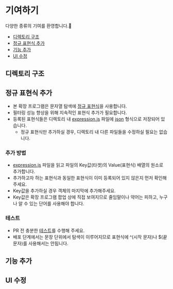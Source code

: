 # 기여하기
다양한 종류의 기여를 환영합니다.🎉
- [디렉토리 구조](https://github.com/seydouxxx/blurify/blob/main/CONTRIBUTING.md#%EB%94%94%EB%A0%89%ED%86%A0%EB%A6%AC-%EA%B5%AC%EC%A1%B0)
- [정규 표현식 추가](https://github.com/seydouxxx/blurify/blob/main/CONTRIBUTING.md#%EC%A0%95%EA%B7%9C-%ED%91%9C%ED%98%84%EC%8B%9D-%EC%B6%94%EA%B0%80)
- [기능 추가](https://github.com/seydouxxx/blurify/blob/main/CONTRIBUTING.md#%EA%B8%B0%EB%8A%A5-%EC%B6%94%EA%B0%80)
- [UI 수정](https://github.com/seydouxxx/blurify/blob/main/CONTRIBUTING.md#UI-%EC%88%98%EC%A0%95)

## 디렉토리 구조

## 정규 표현식 추가
- 본 확장 프로그램은 문자열 탐색에 [정규 표현식](https://ko.wikipedia.org/wiki/%EC%A0%95%EA%B7%9C_%ED%91%9C%ED%98%84%EC%8B%9D)을 사용합니다.
- 필터링 성능 향상을 위해 지속적인 표현식 추가가 필요합니다.
- 등록된 표현식들은 디렉토리 내 [expression.js](https://github.com/seydouxxx/blurify/blob/main/src/expression.js) 파일에 [json](https://www.json.org/json-ko.html) 형식으로 저장되어 있습니다.
  - 정규 표현식만 추가하실 경우, 디렉토리 내 다른 파일들을 수정하실 필요는 없습니다.
  
### 추가 방법
- [expression.js](https://github.com/seydouxxx/blurify/blob/main/src/expression.js) 파일을 읽고 파일의 Key값(타겟)의 Value(표현식) 배열의 원소로 추가합니다.
- 추가하고자 하는 표현식과 동일한 표현식이 이미 등록되어 있지 않은지 먼저 확인해주세요.
- Key값을 추가하실 경우 객체의 마지막에 추가해주세요.
- Key값은 확장 프로그램 팝업 상에 직접 보여지므로 줄임말이나 약어는 피하고, 누구나 알 수 있는 단어를 사용해야 합니다.

### 테스트
- PR 전 충분한 [테스트](https://regexr.com/)를 수행해 주세요.
- 배포 단계에서는 문장 단위에서 탐색이 이루어지므로 표현식에 ^(시작 문자)나 $(끝 문자)를 사용해서는 안됩니다.

## 기능 추가

## UI 수정
